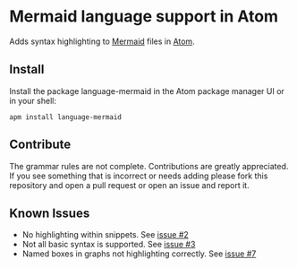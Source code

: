 # Mermaid language support in Atom
Adds syntax highlighting to [Mermaid](https://mermaid-js.github.io/mermaid/#/) files in [Atom](https://atom.io/).

## Install
Install the package language-mermaid in the Atom package manager UI or in your shell:
```
apm install language-mermaid
```

## Contribute
The grammar rules are not complete. Contributions are greatly appreciated. If you see something that is incorrect or needs adding please fork this repository and open a pull request or open an issue and report it.

## Known Issues
* No highlighting within snippets. See [issue #2](https://github.com/ytisf/language-mermaid/issues/2)
* Not all basic syntax is supported. See [issue #3](https://github.com/ytisf/language-mermaid/issues/3)
* Named boxes in graphs not highlighting correctly. See [issue #7](https://github.com/ytisf/language-mermaid/issues/7)
